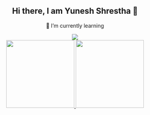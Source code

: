 <h2 align="center">Hi there, I am Yunesh Shrestha 👋</h2>
<p align="center">🌱 I’m currently learning</p>


<!--
**YuneshShrestha/YuneshShrestha** is a ✨ _special_ ✨ repository because its `README.md` (this file) appears on your GitHub profile.

Here are some ideas to get you started:

- 🔭 I’m currently working on ...
- 🌱 I’m currently learning ...
- 👯 I’m looking to collaborate on ...
- 🤔 I’m looking for help with ...
- 💬 Ask me about ...
- 📫 How to reach me: ...
- 😄 Pronouns: ...
- ⚡ Fun fact: ...
-->
<p align="center">
   <img src="https://stackoverflow.com/users/flair/22174009.png"/> </br>
<a href="https://github.com/YuneshShrestha">
  <img height="180em" src="https://github-readme-stats-eight-theta.vercel.app/api?username=YuneshShrestha&show_icons=true&theme=algolia&include_all_commits=true&count_private=true"/>
  <img height="180em" src="https://github-readme-stats-eight-theta.vercel.app/api/top-langs/?username=YuneshShrestha&layout=compact&langs_count=8&theme=algolia"/>
 
</a>
  
</p>

